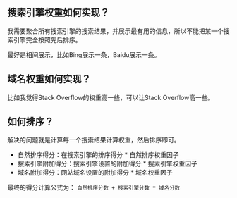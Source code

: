 ## 搜索引擎权重如何实现？

我需要聚合所有搜索引擎的搜索结果，并展示最有用的信息，所以不能把某一个搜索引擎完全按照先后排序。

最好是相间展示，比如Bing展示一条，Baidu展示一条。

## 域名权重如何实现？

比如我觉得Stack Overflow的权重高一些，可以让Stack Overflow高一些。

## 如何排序？

解决的问题就是计算每一个搜索结果计算权重，然后排序即可。

- 自然排序得分：在搜索引擎的排序得分 * 自然排序权重因子
- 搜索引擎附加得分：搜索引擎设置的附加得分 * 搜索引擎权重因子
- 域名附加得分：网站域名设置的附加得分 * 域名权重因子

最终的得分计算公式为： ``自然排序分数 + 搜索引擎分数 * 域名分数``
